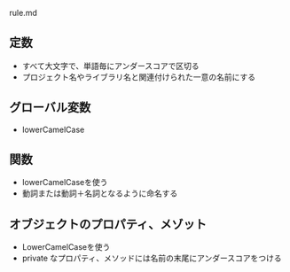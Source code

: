 rule.md

## 定数
  * すべて大文字で、単語毎にアンダースコアで区切る
  * プロジェクト名やライブラリ名と関連付けられた一意の名前にする
## グローバル変数
  * lowerCamelCase
## 関数
  * lowerCamelCaseを使う
  * 動詞または動詞＋名詞となるように命名する
## オブジェクトのプロパティ、メゾット
  * LowerCamelCaseを使う
  * private なプロパティ、メソッドには名前の末尾にアンダースコアをつける
